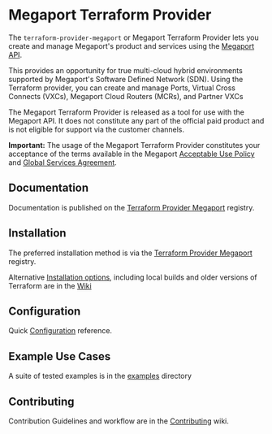 # Megaport Terraform Provider

The `terraform-provider-megaport` or Megaport Terraform Provider lets you create and manage
Megaport's product and services using the [Megaport API](https://dev.megaport.com).

This provides an opportunity for true multi-cloud hybrid environments supported by Megaport's Software
Defined Network (SDN). Using the Terraform provider, you can create and manage Ports,
Virtual Cross Connects (VXCs), Megaport Cloud Routers (MCRs), and Partner VXCs

The Megaport Terraform Provider is released as a tool for use with the Megaport API. It does not constitute
any part of the official paid product and is not eligible for support via the customer channels.

**Important:** The usage of the Megaport Terraform Provider constitutes your acceptance of the terms available
in the Megaport [Acceptable Use Policy](https://www.megaport.com/legal/acceptable-use-policy/) and
[Global Services Agreement](https://www.megaport.com/legal/global-services-agreement/).

## Documentation
Documentation is published on the [Terraform Provider Megaport](https://registry.terraform.io/providers/megaport/megaport/latest/docs) registry.

## Installation
The preferred installation method is via the [Terraform Provider Megaport](https://registry.terraform.io/providers/megaport/megaport/latest/docs)
registry.

Alternative [Installation options](../../wiki/Installation), including local builds and older versions of Terraform are in the [Wiki](../../wiki/Installation)

## Configuration
Quick [Configuration](../../wiki/Configuration) reference.

## Example Use Cases
A suite of tested examples is in the [examples](examples) directory

## Contributing
Contribution Guidelines and workflow are in the [Contributing](../../wiki/Contributing) wiki.


